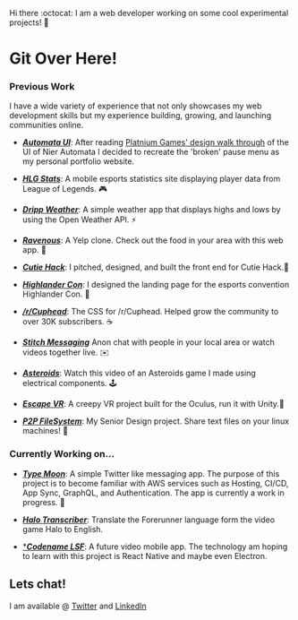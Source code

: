 

Hi there :octocat: I am a web developer working on some cool experimental projects! 🚀

<!--
**cris178/cris178** is a ✨ _special_ ✨ repository because its `README.md` (this file) appears on your GitHub profile.

Here are some ideas to get you started:

- 🔭 I’m currently working on ...
- 🌱 I’m currently learning ...
- 👯 I’m looking to collaborate on ...
- 🤔 I’m looking for help with ...
- 💬 Ask me about ...
- 📫 How to reach me: ...
- 😄 Pronouns: ...
- ⚡ Fun fact: ...
-->
# Git Over Here! 

### Previous Work

I have a wide variety of experience that not only showcases my web development skills but my experience building, growing, and launching communities online.

- [***Automata UI***](https://cristianreyes.net/): After reading [Platnium Games' design walk through](https://www.platinumgames.com/official-blog/article/9624) of the UI of Nier Automata I decided to recreate the 'broken' pause menu as my personal portfolio website. 

- [***HLG Stats***](https://github.com/cris178/StatsApp): A mobile esports statistics site displaying player data from League of Legends. 🎮 

- [***Dripp Weather***](https://github.com/cris178/weatherapp): A simple weather app that displays highs and lows by using the Open Weather API. ⚡

-  [***Ravenous***](https://github.com/cris178/Ravenous): A Yelp clone. Check out the food in your area with this web app. 🍜

- [***Cutie Hack***](https://www.behance.net/gallery/68991005/Cutie-Hack): I pitched, designed, and built the front end for Cutie Hack.🍊           

- [***Highlander Con***](https://www.behance.net/gallery/98850669/Highlander-Con-Design): I designed the landing page for the esports convention Highlander Con. 🎽

- [***/r/Cuphead***](https://github.com/cris178/Cuphead): The CSS for /r/Cuphead. Helped grow the community to over 30K subscribers. ☕️ 

- [***Stitch Messaging***](https://github.com/jasonthejewell/CS180-Group-Stitch/tree/master/team-stitch) Anon chat with people in your local area or watch videos together live. ✉️


- [***Asteroids***](https://github.com/cris178/Asteroids): Watch this video of an Asteroids game I made using electrical components. 🕹 

- [***Escape VR***](https://github.com/cris178/EscapeVR): A creepy VR project built for the Oculus, run it with Unity.🔦 

- [***P2P FileSystem***](https://github.com/cris178/P2PFileSystem): My Senior Design project. Share text files on your linux machines! 📂 


### Currently Working on...

- [***Type Moon***](https://github.com/cris178/typemoon): A simple Twitter like messaging app. The purpose of this project is to become familiar with AWS services such as Hosting, CI/CD, App Sync, GraphQL, and Authentication. The app is currently a work in progress.  🌙

- [***Halo Transcriber***](https://github.com/cris178/HaloTranscriber): Translate the Forerunner language form the video game Halo to English.

- [****Codename LSF***](https://100moons.app/about): A future video mobile app. The technology am hoping to learn with this project is React Native and maybe even Electron. 


## Lets chat! 

I am available @ [Twitter](https://twitter.com/cris178) and [LinkedIn](https://www.linkedin.com/in/cristian-reyes/)
